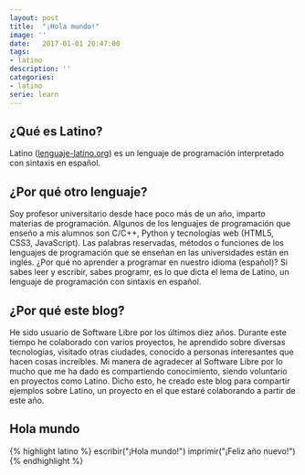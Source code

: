 ```yaml
---
layout: post
title:  "¡Hola mundo!"
image: ''
date:   2017-01-01 20:47:00
tags:
- latino
description: ''
categories:
- latino
serie: learn
---
```



## ¿Qué es Latino?

Latino ([lenguaje-latino.org](http://lenguaje-latino.org)) es un lenguaje de programación interpretado con sintaxis en español.

## ¿Por qué otro lenguaje?

Soy profesor universitario desde hace poco más de un año, imparto materias de programación. Algunos de los lenguajes de programación que enseño a mis alumnos son C/C++, Python y tecnologías web (HTML5, CSS3, JavaScript). Las palabras reservadas, métodos o funciones de los lenguajes de programación que se enseñan en las universidades están en inglés. ¿Por qué no aprender a programar en nuestro idioma (español)? Si sabes leer y escribir, sabes programr, es lo que dicta el lema de Latino, un lenguaje de programación con sintaxis en español.

## ¿Por qué este blog?

He sido usuario de Software Libre por los últimos diez años. Durante este tiempo he colaborado con varios proyectos, he aprendido sobre diversas tecnologías, visitado otras ciudades, conocido a personas interesantes que hacen cosas increíbles. Mi manera de agradecer al Software Libre por lo mucho que me ha dado es compartiendo conocimiento, siendo voluntario en proyectos como Latino. Dicho esto, he creado este blog para compartir ejemplos sobre Latino, un proyecto en el que estaré colaborando a partir de este año.

## Hola mundo

{% highlight latino %}
escribir("¡Hola mundo!")
imprimir("¡Feliz año nuevo!")
{% endhighlight %}
